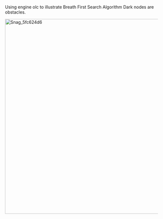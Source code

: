 Using engine olc to illustrate Breath First Search Algorithm
Dark nodes are obstacles.

<img width="642" alt="Snag_5fc624d6" src="https://user-images.githubusercontent.com/73497298/167718220-6dc4be18-ce3b-436b-a091-b537feb69d08.png">



